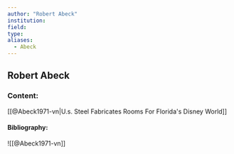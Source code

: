```yaml
---
author: "Robert Abeck"
institution:
field:
type:
aliases:
  - Abeck
---
```


## Robert Abeck

### Content:
[[@Abeck1971-vn|U.s. Steel Fabricates Rooms For Florida's Disney World]]

#### Bibliography:

![[@Abeck1971-vn]]